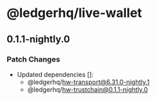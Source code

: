 # @ledgerhq/live-wallet

## 0.1.1-nightly.0

### Patch Changes

- Updated dependencies []:
  - @ledgerhq/hw-transport@6.31.0-nightly.1
  - @ledgerhq/hw-trustchain@0.1.1-nightly.0

